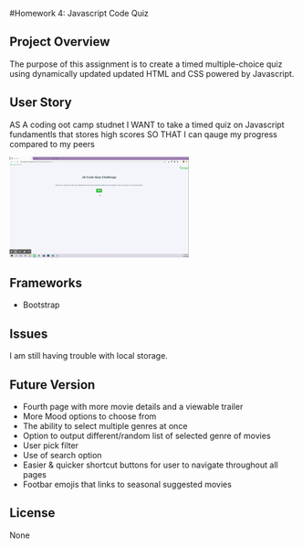 #Homework 4: Javascript Code Quiz


## Project Overview 

The purpose of this assignment is to create a timed multiple-choice quiz using dynamically updated updated HTML and CSS powered by Javascript.

## User Story

AS A coding oot camp studnet
I WANT to take a timed quiz on Javascript fundamentls that stores high scores
SO THAT I can qauge my progress compared to my peers


![Demo](Quiz-Demo.gif)


## Frameworks

* Bootstrap


## Issues 

I am still having trouble with local storage.

## Future Version 

* Fourth page with more movie details and a viewable trailer
* More Mood options to choose from
* The ability to select multiple genres at once
* Option to output different/random list of selected genre of movies
* User pick filter
* Use of search option
* Easier & quicker shortcut buttons for user to navigate throughout all pages
* Footbar emojis that links to seasonal suggested movies

## License 
None 
